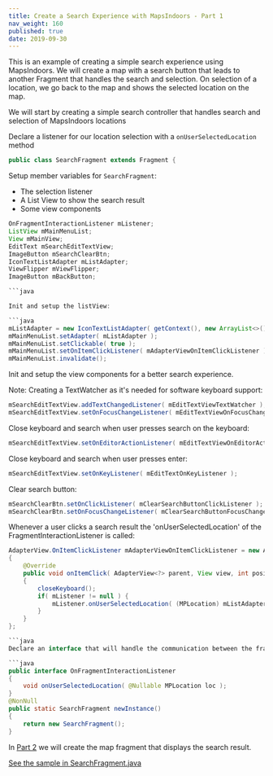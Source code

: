 ```yaml
---
title: Create a Search Experience with MapsIndoors - Part 1
nav_weight: 160
published: true
date: 2019-09-30
---
```


This is an example of creating a simple search experience using MapsIndoors. We will create a map with a search button that leads to another Fragment that handles the search and selection. On selection of a location, we go back to the map and shows the selected location on the map.

We will start by creating a simple search controller that handles search and selection of MapsIndoors locations

Declare a listener for our location selection with a `onUserSelectedLocation` method

```java
public class SearchFragment extends Fragment {
```

Setup member variables for `SearchFragment`:

* The selection listener
* A List View to show the search result
* Some view components

```java
OnFragmentInteractionListener mListener;
ListView mMainMenuList;
View mMainView;
EditText mSearchEditTextView;
ImageButton mSearchClearBtn;
IconTextListAdapter mListAdapter;
ViewFlipper mViewFlipper;
ImageButton mBackButton;

```java

Init and setup the listView:

```java
mListAdapter = new IconTextListAdapter( getContext(), new ArrayList<>() );
mMainMenuList.setAdapter( mListAdapter );
mMainMenuList.setClickable( true );
mMainMenuList.setOnItemClickListener( mAdapterViewOnItemClickListener );
mMainMenuList.invalidate();
```

Init and setup the view components for a better search experience.

Note: Creating a TextWatcher as it's needed for software keyboard support:

```java
mSearchEditTextView.addTextChangedListener( mEditTextViewTextWatcher );
mSearchEditTextView.setOnFocusChangeListener( mEditTextViewOnFocusChangeListener );
```

Close keyboard and search when user presses search on the keyboard:

```java
mSearchEditTextView.setOnEditorActionListener( mEditTextViewOnEditorActionListener );
```

Close keyboard and search when user presses enter:

```java
mSearchEditTextView.setOnKeyListener( mEditTextOnKeyListener );
```

Clear search button:

```java
mSearchClearBtn.setOnClickListener( mClearSearchButtonClickListener );
mSearchClearBtn.setOnFocusChangeListener( mClearSearchButtonFocusChangeListener );
```

Whenever a user clicks a search result the 'onUserSelectedLocation' of the FragmentInteractionListener is called:

```java
AdapterView.OnItemClickListener mAdapterViewOnItemClickListener = new AdapterView.OnItemClickListener()
{
    @Override
    public void onItemClick( AdapterView<?> parent, View view, int position, long id )
    {
        closeKeyboard();
        if( mListener != null ) {
            mListener.onUserSelectedLocation( (MPLocation) mListAdapter.getItem( position ) );
        }
    }
};

```java
Declare an interface that will handle the communication between the fragment and the activity:

```java
public interface OnFragmentInteractionListener
{
    void onUserSelectedLocation( @Nullable MPLocation loc );
}
@NonNull
public static SearchFragment newInstance()
{
    return new SearchFragment();
}
```

In [Part 2](../searchmapdemosearchmapfragment) we will create the map fragment that displays the search result.

[See the sample in SearchFragment.java](https://github.com/MapsIndoors/MapsIndoorsAndroid-Demo-Samples/blob/master/app/src/main/java/com/mapsindoors/searchmapdemo/SearchFragment.java)
